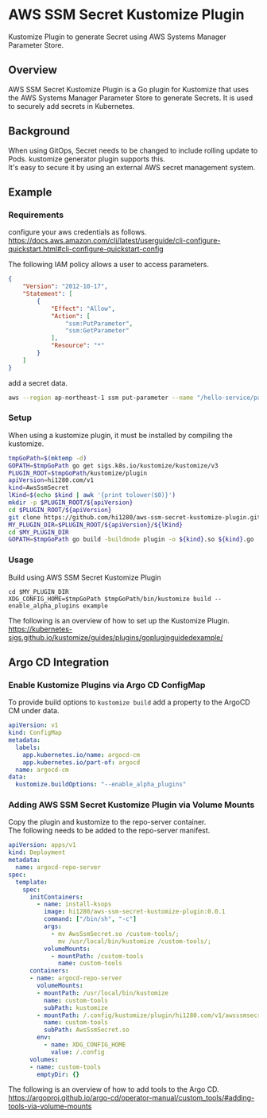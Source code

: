 # AWS SSM Secret Kustomize Plugin
Kustomize Plugin to generate Secret using AWS Systems Manager Parameter Store.

## Overview
AWS SSM Secret Kustomize Plugin is a Go plugin for Kustomize that uses the AWS Systems Manager Parameter Store to generate Secrets.
It is used to securely add secrets in Kubernetes.

## Background
When using GitOps, Secret needs to be changed to include rolling update to Pods. kustomize generator plugin supports this.  
It's easy to secure it by using an external AWS secret management system.

## Example

### Requirements
configure your aws credentials as follows.  
https://docs.aws.amazon.com/cli/latest/userguide/cli-configure-quickstart.html#cli-configure-quickstart-config

The following IAM policy allows a user to access parameters.
```json
{
    "Version": "2012-10-17",
    "Statement": [
        {
            "Effect": "Allow",
            "Action": [
                "ssm:PutParameter",
                "ssm:GetParameter"
            ],
            "Resource": "*"
        }
    ]
}
```

add a secret data.
```sh
aws --region ap-northeast-1 ssm put-parameter --name "/hello-service/password" --type "String" --value "1234"
```

### Setup
When using a kustomize plugin, it must be installed by compiling the kustomize.
```sh
tmpGoPath=$(mktemp -d)
GOPATH=$tmpGoPath go get sigs.k8s.io/kustomize/kustomize/v3
PLUGIN_ROOT=$tmpGoPath/kustomize/plugin
apiVersion=hi1280.com/v1
kind=AwsSsmSecret
lKind=$(echo $kind | awk '{print tolower($0)}')
mkdir -p $PLUGIN_ROOT/${apiVersion}
cd $PLUGIN_ROOT/${apiVersion}
git clone https://github.com/hi1280/aws-ssm-secret-kustomize-plugin.git $lKind
MY_PLUGIN_DIR=$PLUGIN_ROOT/${apiVersion}/${lKind}
cd $MY_PLUGIN_DIR
GOPATH=$tmpGoPath go build -buildmode plugin -o ${kind}.so ${kind}.go
```

### Usage
Build using AWS SSM Secret Kustomize Plugin
```
cd $MY_PLUGIN_DIR
XDG_CONFIG_HOME=$tmpGoPath $tmpGoPath/bin/kustomize build --enable_alpha_plugins example
```

The following is an overview of how to set up the Kustomize Plugin.  
https://kubernetes-sigs.github.io/kustomize/guides/plugins/gopluginguidedexample/

## Argo CD Integration

### Enable Kustomize Plugins via Argo CD ConfigMap

To provide build options to `kustomize build` add a property to the ArgoCD CM under data.

```yaml
apiVersion: v1
kind: ConfigMap
metadata:
  labels:
    app.kubernetes.io/name: argocd-cm
    app.kubernetes.io/part-of: argocd
  name: argocd-cm
data:
  kustomize.buildOptions: "--enable_alpha_plugins"
```

### Adding AWS SSM Secret Kustomize Plugin via Volume Mounts

Copy the plugin and kustomize to the repo-server container.  
The following needs to be added to the repo-server manifest.

```yaml
apiVersion: apps/v1
kind: Deployment
metadata:
  name: argocd-repo-server
spec:
  template:
    spec:
      initContainers:
        - name: install-ksops
          image: hi1280/aws-ssm-secret-kustomize-plugin:0.0.1
          command: ["/bin/sh", "-c"]
          args:
            - mv AwsSsmSecret.so /custom-tools/;
              mv /usr/local/bin/kustomize /custom-tools/;
          volumeMounts:
            - mountPath: /custom-tools
              name: custom-tools
      containers:
      - name: argocd-repo-server
        volumeMounts:
        - mountPath: /usr/local/bin/kustomize
          name: custom-tools
          subPath: kustomize
        - mountPath: /.config/kustomize/plugin/hi1280.com/v1/awsssmsecret/AwsSsmSecret.so
          name: custom-tools
          subPath: AwsSsmSecret.so
        env:
          - name: XDG_CONFIG_HOME
            value: /.config
      volumes:
      - name: custom-tools
        emptyDir: {}
```

The following is an overview of how to add tools to the Argo CD.  
https://argoproj.github.io/argo-cd/operator-manual/custom_tools/#adding-tools-via-volume-mounts